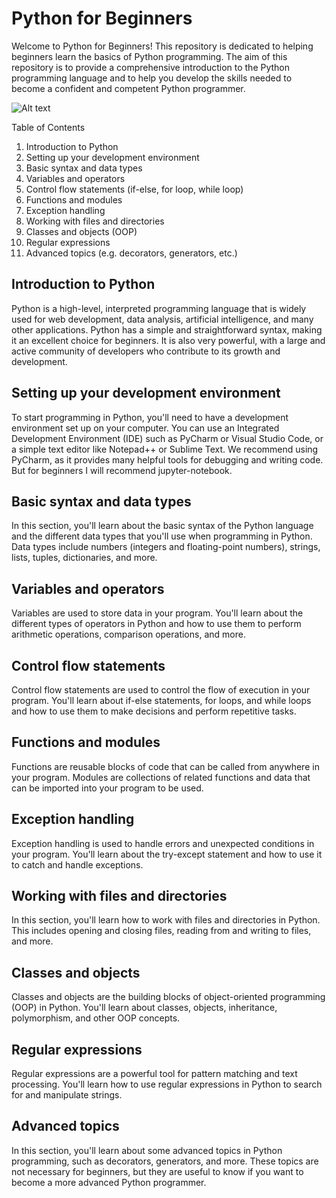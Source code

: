 # Python for Beginners
Welcome to Python for Beginners! This repository is dedicated to helping beginners learn the basics of Python programming. The aim of this repository is to provide a comprehensive introduction to the Python programming language and to help you develop the skills needed to become a confident and competent Python programmer.





 
 
![Alt text](file:///home/ctoic/Downloads/Grey%20and%20Blue%20Bold%20Photo%20Step%20by%20Step%20Digital%20Marketing%20Youtube%20Thumbnail.png![pyhton](https://user-images.githubusercontent.com/90936436/218278302-094832f1-75d6-46b2-a897-8106ec620a98.png))










Table of Contents
 1. Introduction to Python
 2. Setting up your development environment
 3. Basic syntax and data types
 4. Variables and operators
 5. Control flow statements (if-else, for loop, while loop)
 6. Functions and modules
 7. Exception handling
 8. Working with files and directories
 9. Classes and objects (OOP)
 10. Regular expressions
 11. Advanced topics (e.g. decorators, generators, etc.)
 ## Introduction to Python
Python is a high-level, interpreted programming language that is widely used for web development, data analysis, artificial intelligence, and many other applications. Python has a simple and straightforward syntax, making it an excellent choice for beginners. It is also very powerful, with a large and active community of developers who contribute to its growth and development.

 ## Setting up your development environment
To start programming in Python, you'll need to have a development environment set up on your computer. You can use an Integrated Development Environment (IDE) such as PyCharm or Visual Studio Code, or a simple text editor like Notepad++ or Sublime Text. We recommend using PyCharm, as it provides many helpful tools for debugging and writing code. But for beginners I will recommend jupyter-notebook.

## Basic syntax and data types
In this section, you'll learn about the basic syntax of the Python language and the different data types that you'll use when programming in Python. Data types include numbers (integers and floating-point numbers), strings, lists, tuples, dictionaries, and more.

## Variables and operators
Variables are used to store data in your program. You'll learn about the different types of operators in Python and how to use them to perform arithmetic operations, comparison operations, and more.

## Control flow statements
Control flow statements are used to control the flow of execution in your program. You'll learn about if-else statements, for loops, and while loops and how to use them to make decisions and perform repetitive tasks.

## Functions and modules
Functions are reusable blocks of code that can be called from anywhere in your program. Modules are collections of related functions and data that can be imported into your program to be used.

## Exception handling
Exception handling is used to handle errors and unexpected conditions in your program. You'll learn about the try-except statement and how to use it to catch and handle exceptions.

## Working with files and directories
In this section, you'll learn how to work with files and directories in Python. This includes opening and closing files, reading from and writing to files, and more.

## Classes and objects
Classes and objects are the building blocks of object-oriented programming (OOP) in Python. You'll learn about classes, objects, inheritance, polymorphism, and other OOP concepts.

## Regular expressions
Regular expressions are a powerful tool for pattern matching and text processing. You'll learn how to use regular expressions in Python to search for and manipulate strings.

## Advanced topics
In this section, you'll learn about some advanced topics in Python programming, such as decorators, generators, and more. These topics are not necessary for beginners, but they are useful to know if you want to become a more advanced Python programmer.



